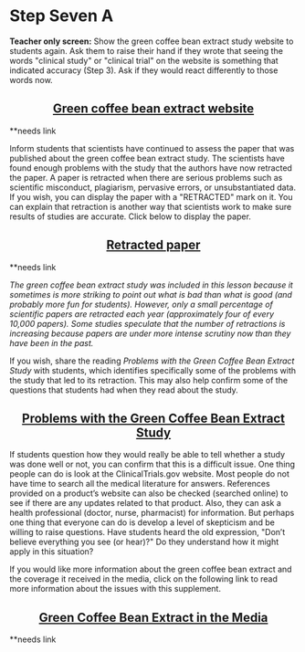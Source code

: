 # Step Seven A

**Teacher only screen:** Show the green coffee bean extract study website to students again. Ask them to raise their hand if they wrote that seeing the words "clinical study" or "clinical trial" on the website is something that indicated accuracy (Step 3). Ask if they would react differently to those words now.

## <div align="center">[Green coffee bean extract website]()</div>

**needs link  

Inform students that scientists have continued to assess the paper that was published about the green coffee bean extract study. The scientists have found enough problems with the study that the authors have now retracted the paper. A paper is retracted when there are serious problems such as scientific misconduct, plagiarism, pervasive errors, or unsubstantiated data. If you wish, you can display the paper with a "RETRACTED" mark on it. You can explain that retraction is another way that scientists work to make sure results of studies are accurate. Click below to display the paper. 

## <div align="center">[Retracted paper]()</div>

**needs link

*The green coffee bean extract study was included in this lesson because it sometimes is more striking to point out what is bad than what is good (and probably more fun for students). However, only a small percentage of scientific papers are retracted each year (approximately four of every 10,000 papers). Some studies speculate that the number of retractions is increasing because papers are under more intense scrutiny now than they have been in the past.*  

If you wish, share the reading *Problems with the Green Coffee Bean Extract Study* with students, which identifies specifically some of the problems with the study that led to its retraction. This may also help confirm some of the questions that students had when they read about the study.

## <div align="center">[Problems with the Green Coffee Bean Extract Study]()</div>
<!-- **needs
 link
**needs
 link -->

If students question how they would really be able to tell whether a study was done well or not, you can confirm that this is a difficult issue. One thing people can do is look at the ClinicalTrials.gov website. Most people do not have time to search all the medical literature for answers. References provided on a product’s website can also be checked (searched online) to see if there are any updates related to that product. Also, they can ask a health professional (doctor, nurse, pharmacist) for information. But perhaps one thing that everyone can do is develop a level of skepticism and be willing to raise questions. Have students heard the old expression, "Don’t believe everything you see (or hear)?" Do they understand how it might apply in this situation? 

If you would like more information about the green coffee bean extract and the coverage it received in the media, click on the following link to read more information about the issues with this supplement. 


## <div align="center">[Green Coffee Bean Extract in the Media]()</div>
**needs link
